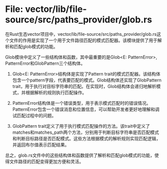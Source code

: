 # File: vector/lib/file-source/src/paths_provider/glob.rs

在Rust生态vector项目中，vector/lib/file-source/src/paths_provider/glob.rs这个文件的作用是实现了一个用于文件路径匹配的模式匹配器。该模块提供了用于解析和匹配glob模式的功能。

Glob模块中定义了一些结构体和函数，其中最重要的是Glob<E: PatternError>, PatternError和GlobPattern三个结构体。

1. Glob<E: PatternError>结构体是实现了Pattern trait的模式匹配器。该结构体包含一个pattern字段，代表要匹配的模式。Glob结构体还实现了GlobPattern trait，用于执行对目标字符串的匹配。在实现时，Glob结构体会递归地解析模式，并根据解析的规则执行匹配操作。

2. PatternError结构体是一个错误类型，用于表示模式匹配时的错误情况。PatternError包含一个错误消息和位置信息，可以帮助开发者更好地理解和调试匹配过程中的问题。

3. GlobPattern trait定义了用于执行模式匹配操作的方法。该trait中定义了matches和matches_path两个方法，分别用于判断目标字符串是否匹配模式和判断目标路径是否匹配模式。这些方法根据模式的解析规则实现匹配逻辑，并返回布尔值表示匹配结果。

总之，glob.rs文件中的这些结构体和函数提供了解析和匹配glob模式的功能，使得文件路径的匹配变得更加方便和灵活。

